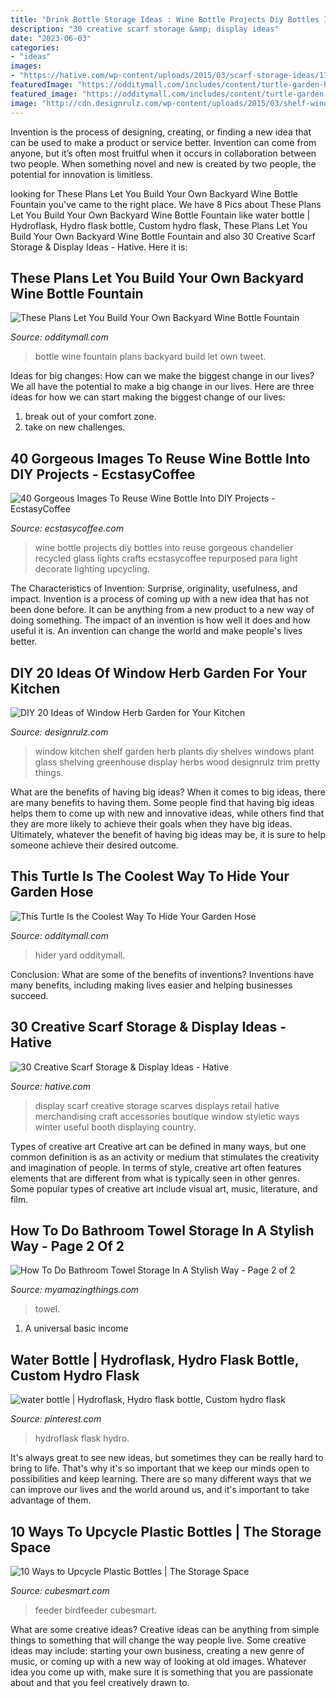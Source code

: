 ```yaml
---
title: "Drink Bottle Storage Ideas : Wine Bottle Projects Diy Bottles Into Reuse Gorgeous Chandelier Recycled Glass Lights Crafts Ecstasycoffee Repurposed Para Light Decorate Lighting Upcycling"
description: "30 creative scarf storage &amp; display ideas"
date: "2023-06-03"
categories:
- "ideas"
images:
- "https://hative.com/wp-content/uploads/2015/03/scarf-storage-ideas/17-creative-scarf-storage-and-display-ideas.jpg"
featuredImage: "https://odditymall.com/includes/content/turtle-garden-hose-hider-0.jpg"
featured_image: "https://odditymall.com/includes/content/turtle-garden-hose-hider-0.jpg"
image: "http://cdn.designrulz.com/wp-content/uploads/2015/03/shelf-window_designrulz-5.jpg"
---
```



Invention is the process of designing, creating, or finding a new idea that can be used to make a product or service better. Invention can come from anyone, but it’s often most fruitful when it occurs in collaboration between two people. When something novel and new is created by two people, the potential for innovation is limitless.

	

		
looking for These Plans Let You Build Your Own Backyard Wine Bottle Fountain you've came to the right place. We have 8 Pics about These Plans Let You Build Your Own Backyard Wine Bottle Fountain like water bottle | Hydroflask, Hydro flask bottle, Custom hydro flask, These Plans Let You Build Your Own Backyard Wine Bottle Fountain and also 30 Creative Scarf Storage &amp; Display Ideas - Hative. Here it is:
		
    
## These Plans Let You Build Your Own Backyard Wine Bottle Fountain

<img loading=lazy src="https://odditymall.com/includes/content/these-plans-let-you-build-your-own-backyard-wine-bottle-fountain-0.gif" onerror="this.onerror=null;this.src='https://tse4.mm.bing.net/th?id=OIP.DLjE-UCgkfMqmxW42cDxxwAAAA&amp;pid=15.1';" alt="These Plans Let You Build Your Own Backyard Wine Bottle Fountain">

_Source: odditymall.com_

>bottle wine fountain plans backyard build let own tweet. 

	

Ideas for big changes: How can we make the biggest change in our lives?
We all have the potential to make a big change in our lives. Here are three ideas for how we can start making the biggest change of our lives:
1. break out of your comfort zone.
2. take on new challenges.

    
## 40 Gorgeous Images To Reuse Wine Bottle Into DIY Projects - EcstasyCoffee

<img loading=lazy src="http://www.ecstasycoffee.com/wp-content/uploads/2016/10/Old-Wine-Bottles.jpg" onerror="this.onerror=null;this.src='https://tse3.mm.bing.net/th?id=OIP.Y-LvI0lDV6xWMC-hsVZ4gQHaLI&amp;pid=15.1';" alt="40 Gorgeous Images To Reuse Wine Bottle Into DIY Projects - EcstasyCoffee">

_Source: ecstasycoffee.com_

>wine bottle projects diy bottles into reuse gorgeous chandelier recycled glass lights crafts ecstasycoffee repurposed para light decorate lighting upcycling. 

	

The Characteristics of Invention: Surprise, originality, usefulness, and impact.
Invention is a process of coming up with a new idea that has not been done before. It can be anything from a new product to a new way of doing something. The impact of an invention is how well it does and how useful it is. An invention can change the world and make people's lives better.

    
## DIY 20 Ideas Of Window Herb Garden For Your Kitchen

<img loading=lazy src="http://cdn.designrulz.com/wp-content/uploads/2015/03/shelf-window_designrulz-5.jpg" onerror="this.onerror=null;this.src='https://tse2.mm.bing.net/th?id=OIP.CbkWNb_hiQbJron1_ULCJgHaLH&amp;pid=15.1';" alt="DIY 20 Ideas of Window Herb Garden for Your Kitchen">

_Source: designrulz.com_

>window kitchen shelf garden herb plants diy shelves windows plant glass shelving greenhouse display herbs wood designrulz trim pretty things. 

	

What are the benefits of having big ideas?
When it comes to big ideas, there are many benefits to having them. Some people find that having big ideas helps them to come up with new and innovative ideas, while others find that they are more likely to achieve their goals when they have big ideas. Ultimately, whatever the benefit of having big ideas may be, it is sure to help someone achieve their desired outcome.

    
## This Turtle Is The Coolest Way To Hide Your Garden Hose

<img loading=lazy src="https://odditymall.com/includes/content/turtle-garden-hose-hider-0.jpg" onerror="this.onerror=null;this.src='https://tse4.mm.bing.net/th?id=OIP.GjIHnY-lMUWknnREWMCrvAHaGv&amp;pid=15.1';" alt="This Turtle Is the Coolest Way To Hide Your Garden Hose">

_Source: odditymall.com_

>hider yard odditymall. 

	

Conclusion: What are some of the benefits of inventions?
Inventions have many benefits, including making lives easier and helping businesses succeed.

    
## 30 Creative Scarf Storage &amp; Display Ideas - Hative

<img loading=lazy src="https://hative.com/wp-content/uploads/2015/03/scarf-storage-ideas/17-creative-scarf-storage-and-display-ideas.jpg" onerror="this.onerror=null;this.src='https://tse2.mm.bing.net/th?id=OIP.7onQGp7u7eREoCCPuyHARwHaFj&amp;pid=15.1';" alt="30 Creative Scarf Storage &amp; Display Ideas - Hative">

_Source: hative.com_

>display scarf creative storage scarves displays retail hative merchandising craft accessories boutique window styletic ways winter useful booth displaying country. 

	

Types of creative art
Creative art can be defined in many ways, but one common definition is as an activity or medium that stimulates the creativity and imagination of people. In terms of style, creative art often features elements that are different from what is typically seen in other genres. Some popular types of creative art include visual art, music, literature, and film.

    
## How To Do Bathroom Towel Storage In A Stylish Way - Page 2 Of 2

<img loading=lazy src="https://myamazingthings.com/wp-content/uploads/2017/06/towel-storage-1-1.jpg" onerror="this.onerror=null;this.src='https://tse3.mm.bing.net/th?id=OIP.TKUIHUPtN4CmSCZbT_r7rwHaK4&amp;pid=15.1';" alt="How To Do Bathroom Towel Storage In A Stylish Way - Page 2 of 2">

_Source: myamazingthings.com_

>towel. 

	

1. A universal basic income

    
## Water Bottle | Hydroflask, Hydro Flask Bottle, Custom Hydro Flask

<img loading=lazy src="https://i.pinimg.com/736x/fc/79/20/fc792054f6fabe8d2a0958028efd3ca1.jpg" onerror="this.onerror=null;this.src='https://tse2.mm.bing.net/th?id=OIP.4-3HDxxMQP5G0fiVH5SxXQHaJ3&amp;pid=15.1';" alt="water bottle | Hydroflask, Hydro flask bottle, Custom hydro flask">

_Source: pinterest.com_

>hydroflask flask hydro. 

	

It's always great to see new ideas, but sometimes they can be really hard to bring to life. That's why it's so important that we keep our minds open to possibilities and keep learning. There are so many different ways that we can improve our lives and the world around us, and it's important to take advantage of them.

    
## 10 Ways To Upcycle Plastic Bottles | The Storage Space

<img loading=lazy src="https://www.cubesmart.com/blog/wp-content/uploads/birdfeeder-680x1024.jpg" onerror="this.onerror=null;this.src='https://tse1.mm.bing.net/th?id=OIP.mvfIrmBFiHFg7b6mqNcPagHaLJ&amp;pid=15.1';" alt="10 Ways to Upcycle Plastic Bottles | The Storage Space">

_Source: cubesmart.com_

>feeder birdfeeder cubesmart. 

	

What are some creative ideas?
Creative ideas can be anything from simple things to something that will change the way people live. Some creative ideas may include: starting your own business, creating a new genre of music, or coming up with a new way of looking at old images. Whatever idea you come up with, make sure it is something that you are passionate about and that you feel creatively drawn to.

